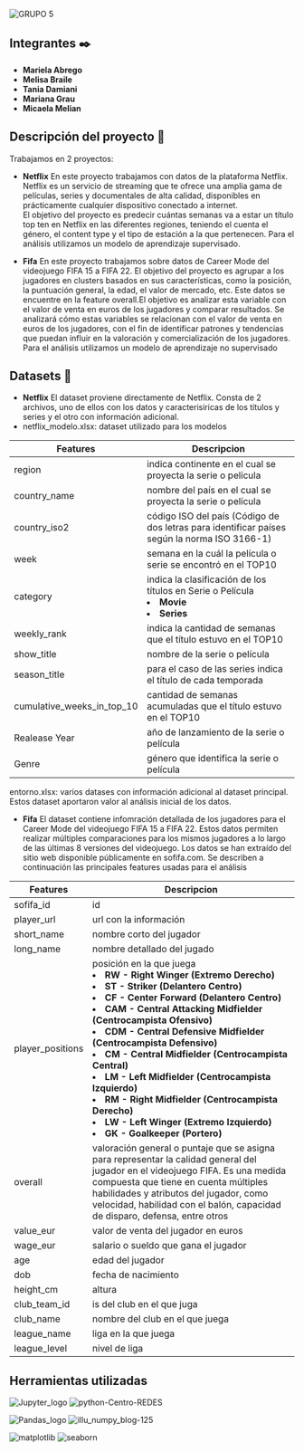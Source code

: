 ![GRUPO 5](https://github.com/melibraile/Entrega-Final-Grupo-5/assets/140036213/862f0410-efd5-424b-8208-00de09ab1a72)
## Integrantes ✒️
* **Mariela Abrego**
* **Melisa Braile** 
* **Tania Damiani**
* **Mariana Grau**
* **Micaela Melian**


## Descripción del proyecto  📌

<p align="justify">
Trabajamos en 2 proyectos:
  
* **Netflix**
En este proyecto trabajamos con datos de la plataforma Netflix. 
Netflix es un servicio de streaming que te ofrece una amplia gama de películas, series y documentales de alta calidad, disponibles en prácticamente cualquier dispositivo conectado a internet.  
El objetivo del proyecto es predecir cuántas semanas va a estar un título top ten en Netflix en las diferentes regiones, teniendo el cuenta el género, el content type y el tipo de estación a la que pertenecen. 
Para el análisis utilizamos un modelo de aprendizaje supervisado.
  
* **Fifa** 
En este proyecto trabajamos sobre datos de Career Mode del videojuego FIFA 15 a FIFA 22. 
El objetivo del proyecto es agrupar a los jugadores en clusters basados en sus características, como la posición, la puntuación general, la edad, el valor de mercado, etc. Este datos se encuentre en la feature overall.El objetivo es analizar esta variable con el valor de venta en euros de los jugadores y comparar resultados. Se analizará cómo estas variables se relacionan con el valor de venta en euros de los jugadores, con el fin de identificar patrones y tendencias que puedan influir en la valoración y comercialización de los jugadores. Para el análisis utilizamos un modelo de aprendizaje no supervisado
</p>

## Datasets 📄

<p align="justify">
  
* **Netflix** El dataset proviene directamente de Netflix. Consta de 2 archivos, uno de ellos con los datos y caracterisiricas de los títulos y series y el otro con información adicional.
 *  netflix_modelo.xlsx: dataset utilizado para los modelos

| Features  | Descripcion |
| ------------- | ------------- |
| region  | indica continente en el cual se proyecta la serie o película  |
| country_name | nombre del país en el cual se proyecta la serie o película  |
| country_iso2  | código ISO del país (Código de dos letras para identificar países según la norma ISO 3166-1)  |
| week | semana en la cuál la película o serie se encontró en el TOP10 |
| category  | indica la clasificación de los títulos en Serie o Película <li>**Movie**</li><li>**Series**</li>   | 
| weekly_rank  |indica la cantidad de semanas que el título estuvo en el TOP10  |
| show_title  | nombre de la serie o película |
| season_title | para el caso de las series indica el título de cada temporada  |
| cumulative_weeks_in_top_10  | cantidad de semanas acumuladas que el título estuvo en el TOP10  |
| Realease Year  | año de lanzamiento de la serie o película |
| Genre | género que identifica la serie o película |   


entorno.xlsx: varios datases con información adicional al dataset principal. Estos dataset aportaron valor al análisis inicial de los datos.



* **Fifa**  El dataset contiene infomración detallada de los jugadores para el Career Mode del videojuego FIFA 15 a FIFA 22. Estos datos permiten realizar múltiples comparaciones para los mismos jugadores a lo largo de las últimas 8 versiones del videojuego.
Los datos se han extraído del sitio web disponible públicamente en sofifa.com.
Se describen a continuación las principales features usadas para el análisis

| Features  | Descripcion |
| ------------- | ------------- |
| sofifa_id  | id |
| player_url| url con la información  |
| short_name  | nombre corto del jugador  |
| long_name | nombre detallado del jugado|
| player_positions  | posición en la que juega <li>**RW - Right Winger (Extremo Derecho)**</li><li>**ST - Striker (Delantero Centro)**</li><li>**CF - Center Forward (Delantero Centro)**</li><li>**CAM - Central Attacking Midfielder (Centrocampista Ofensivo)**</li><li>**CDM - Central Defensive Midfielder (Centrocampista Defensivo)**</li><li>**CM - Central Midfielder (Centrocampista Central)**</li><li>**LM - Left Midfielder (Centrocampista Izquierdo)**</li><li>**RM - Right Midfielder (Centrocampista Derecho)**</li><li>**LW - Left Winger (Extremo Izquierdo)**</li><li>**GK - Goalkeeper (Portero)**</li> | 
| overall  |valoración general o puntaje que se asigna para representar la calidad general del jugador en el videojuego FIFA. Es una medida compuesta que tiene en cuenta múltiples habilidades y atributos del jugador, como velocidad, habilidad con el balón, capacidad de disparo, defensa, entre otros  |
| value_eur | valor de venta del jugador en euros |
| wage_eur  | salario o sueldo que gana el jugador |
| age  | edad del jugador |
| dob | fecha de nacimiento | 
| height_cm  | altura |
| club_team_id| is del club en el que juga  |
| club_name  | nombre del club en el que juega  |
| league_name | liga en la que juega|
| league_level  | nivel de liga   | 

</p>

## Herramientas utilizadas 

<p align="justify">
  
![Jupyter_logo](https://github.com/melibraile/Entrega-Final-Grupo-5/assets/140036213/362b39c6-b196-45e4-9d06-e104dd323b8e)   ![python-Centro-REDES](https://github.com/melibraile/Entrega-Final-Grupo-5/assets/140036213/5ed31d48-cea5-4b10-b4ae-e896d22cb05c)



![Pandas_logo](https://github.com/melibraile/Entrega-Final-Grupo-5/assets/140036213/ebccefc1-38a5-4109-8507-df8e449c368d)   ![illu_numpy_blog-125](https://github.com/melibraile/Entrega-Final-Grupo-5/assets/140036213/5a333727-2f71-4297-9b42-92a40f60ce16)


![matplotlib](https://github.com/melibraile/Entrega-Final-Grupo-5/assets/140036213/be7cb2f9-94d4-4039-96f7-37271dae69c9)    ![seaborn](https://github.com/melibraile/Entrega-Final-Grupo-5/assets/140036213/e51bd558-90fd-4314-b7bd-78fb38e7eca3)





</p>
